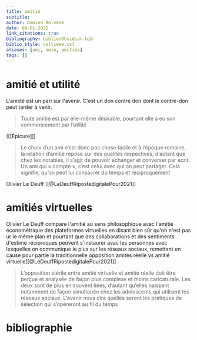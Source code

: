 ```yaml
---
title: amitié
subtitle:
author: Damien Belvèze
date: 09-01-2022
link_citations: true
bibliography: biblio/Obsidian.bib
biblio_style: csl\ieee.csl
aliases: [ami, amie, amitiés]
tags: []
---
```


# amitié et utilité

L'amiité est un pari sur l'avenir. 
C'est un don contre don dont le contre-don peut tarder à venir. 

> Toute amitié est par elle-même désirable, pourtant elle a eu son commencement par l’utilité

([[Epicure]])

>Le choix d’un ami n’est donc pas chose facile et à l’époque romaine, la relation d’amitié repose sur des qualités respectives, d’autant que chez les notables, il s’agit de pouvoir échanger et converser par écrit. Un ami qui « compte », c’est celui avec qui on peut partager. Cela signifie, qu’on peut lui consacrer du temps et réciproquement

Olivier Le Deuff [[@LeDeuffRipostedigitalePour2021]]


# amitiés virtuelles

Olivier Le Deuff compare l'amitié au sens philosophique avec l'amitié économétrique des plateformes virtuelles en disant bien sûr qu'on n'est pas ur  le même plan et pourtant que des collaborations et des sentiments d'estime réciproques peuvent s'instaurer avac les personnes avec lesquelles on communique le plus sur les réseaux sociaux, remettant en cause pour partie la traditionnelle opposition amités réelle vs amitié virtuelle[[@LeDeuffRipostedigitalePour2021]]

>L’opposition stérile entre amitié virtuelle et amitié réelle doit être perçue et analysée de façon plus complexe et moins caricaturale. Les deux sont de plus en souvent liées, d’autant qu’elles naissent notamment de façon simultanée chez les adolescents qui utilisent les réseaux sociaux. L’avenir nous dira quelles seront les pratiques de sélection qui s’opéreront au fil du temps







# bibliographie


